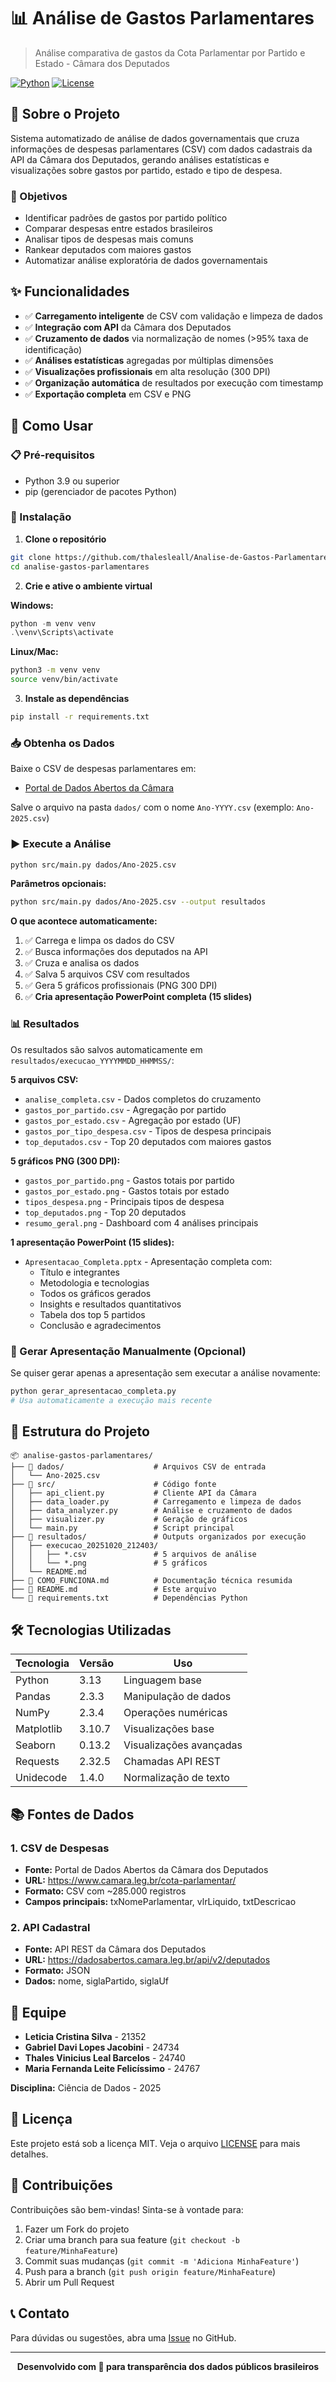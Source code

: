 # 📊 Análise de Gastos Parlamentares

> Análise comparativa de gastos da Cota Parlamentar por Partido e Estado - Câmara dos Deputados

[![Python](https://img.shields.io/badge/Python-3.13-blue.svg)](https://www.python.org/)
[![License](https://img.shields.io/badge/License-MIT-green.svg)](LICENSE)

## 📖 Sobre o Projeto

Sistema automatizado de análise de dados governamentais que cruza informações de despesas parlamentares (CSV) com dados cadastrais da API da Câmara dos Deputados, gerando análises estatísticas e visualizações sobre gastos por partido, estado e tipo de despesa.

### 🎯 Objetivos

- Identificar padrões de gastos por partido político
- Comparar despesas entre estados brasileiros
- Analisar tipos de despesas mais comuns
- Rankear deputados com maiores gastos
- Automatizar análise exploratória de dados governamentais

## ✨ Funcionalidades

- ✅ **Carregamento inteligente** de CSV com validação e limpeza de dados
- ✅ **Integração com API** da Câmara dos Deputados
- ✅ **Cruzamento de dados** via normalização de nomes (>95% taxa de identificação)
- ✅ **Análises estatísticas** agregadas por múltiplas dimensões
- ✅ **Visualizações profissionais** em alta resolução (300 DPI)
- ✅ **Organização automática** de resultados por execução com timestamp
- ✅ **Exportação completa** em CSV e PNG

## 🚀 Como Usar

### 📋 Pré-requisitos

- Python 3.9 ou superior
- pip (gerenciador de pacotes Python)

### 🔧 Instalação

1. **Clone o repositório**
```bash
git clone https://github.com/thalesleall/Analise-de-Gastos-Parlamentares.git
cd analise-gastos-parlamentares
```

2. **Crie e ative o ambiente virtual**

**Windows:**
```powershell
python -m venv venv
.\venv\Scripts\activate
```

**Linux/Mac:**
```bash
python3 -m venv venv
source venv/bin/activate
```

3. **Instale as dependências**
```bash
pip install -r requirements.txt
```

### 📥 Obtenha os Dados

Baixe o CSV de despesas parlamentares em:
- [Portal de Dados Abertos da Câmara](https://www.camara.leg.br/cota-parlamentar/)

Salve o arquivo na pasta `dados/` com o nome `Ano-YYYY.csv` (exemplo: `Ano-2025.csv`)

### ▶️ Execute a Análise

```bash
python src/main.py dados/Ano-2025.csv
```

**Parâmetros opcionais:**
```bash
python src/main.py dados/Ano-2025.csv --output resultados
```

**O que acontece automaticamente:**
1. ✅ Carrega e limpa os dados do CSV
2. ✅ Busca informações dos deputados na API
3. ✅ Cruza e analisa os dados
4. ✅ Salva 5 arquivos CSV com resultados
5. ✅ Gera 5 gráficos profissionais (PNG 300 DPI)
6. ✅ **Cria apresentação PowerPoint completa (15 slides)**

### 📊 Resultados

Os resultados são salvos automaticamente em `resultados/execucao_YYYYMMDD_HHMMSS/`:

**5 arquivos CSV:**
- `analise_completa.csv` - Dados completos do cruzamento
- `gastos_por_partido.csv` - Agregação por partido
- `gastos_por_estado.csv` - Agregação por estado (UF)
- `gastos_por_tipo_despesa.csv` - Tipos de despesa principais
- `top_deputados.csv` - Top 20 deputados com maiores gastos

**5 gráficos PNG (300 DPI):**
- `gastos_por_partido.png` - Gastos totais por partido
- `gastos_por_estado.png` - Gastos totais por estado
- `tipos_despesa.png` - Principais tipos de despesa
- `top_deputados.png` - Top 20 deputados
- `resumo_geral.png` - Dashboard com 4 análises principais

**1 apresentação PowerPoint (15 slides):**
- `Apresentacao_Completa.pptx` - Apresentação completa com:
  - Título e integrantes
  - Metodologia e tecnologias
  - Todos os gráficos gerados
  - Insights e resultados quantitativos
  - Tabela dos top 5 partidos
  - Conclusão e agradecimentos

### 📑 Gerar Apresentação Manualmente (Opcional)

Se quiser gerar apenas a apresentação sem executar a análise novamente:

```bash
python gerar_apresentacao_completa.py
# Usa automaticamente a execução mais recente
```

## 📁 Estrutura do Projeto

```
📦 analise-gastos-parlamentares/
├── 📂 dados/                    # Arquivos CSV de entrada
│   └── Ano-2025.csv
├── 📂 src/                      # Código fonte
│   ├── api_client.py           # Cliente API da Câmara
│   ├── data_loader.py          # Carregamento e limpeza de dados
│   ├── data_analyzer.py        # Análise e cruzamento de dados
│   ├── visualizer.py           # Geração de gráficos
│   └── main.py                 # Script principal
├── 📂 resultados/               # Outputs organizados por execução
│   ├── execucao_20251020_212403/
│   │   ├── *.csv               # 5 arquivos de análise
│   │   └── *.png               # 5 gráficos
│   └── README.md
├── 📄 COMO_FUNCIONA.md          # Documentação técnica resumida
├── 📄 README.md                 # Este arquivo
└── 📄 requirements.txt          # Dependências Python
```

## 🛠️ Tecnologias Utilizadas

| Tecnologia | Versão | Uso |
|------------|--------|-----|
| Python | 3.13 | Linguagem base |
| Pandas | 2.3.3 | Manipulação de dados |
| NumPy | 2.3.4 | Operações numéricas |
| Matplotlib | 3.10.7 | Visualizações base |
| Seaborn | 0.13.2 | Visualizações avançadas |
| Requests | 2.32.5 | Chamadas API REST |
| Unidecode | 1.4.0 | Normalização de texto |

## 📚 Fontes de Dados

### 1. CSV de Despesas
- **Fonte:** Portal de Dados Abertos da Câmara dos Deputados
- **URL:** https://www.camara.leg.br/cota-parlamentar/
- **Formato:** CSV com ~285.000 registros
- **Campos principais:** txNomeParlamentar, vlrLiquido, txtDescricao

### 2. API Cadastral
- **Fonte:** API REST da Câmara dos Deputados
- **URL:** https://dadosabertos.camara.leg.br/api/v2/deputados
- **Formato:** JSON
- **Dados:** nome, siglaPartido, siglaUf

## 👥 Equipe

- **Leticia Cristina Silva** - 21352
- **Gabriel Davi Lopes Jacobini** - 24734
- **Thales Vinicius Leal Barcelos** - 24740
- **Maria Fernanda Leite Felicíssimo** - 24767

**Disciplina:** Ciência de Dados - 2025

## 📄 Licença

Este projeto está sob a licença MIT. Veja o arquivo [LICENSE](LICENSE) para mais detalhes.

## 🤝 Contribuições

Contribuições são bem-vindas! Sinta-se à vontade para:

1. Fazer um Fork do projeto
2. Criar uma branch para sua feature (`git checkout -b feature/MinhaFeature`)
3. Commit suas mudanças (`git commit -m 'Adiciona MinhaFeature'`)
4. Push para a branch (`git push origin feature/MinhaFeature`)
5. Abrir um Pull Request

## 📞 Contato

Para dúvidas ou sugestões, abra uma [Issue](https://github.com/thalesleall/Analise-de-Gastos-Parlamentares/issues) no GitHub.

---

<div align="center">
  
**Desenvolvido com 💙 para transparência dos dados públicos brasileiros**

</div>

